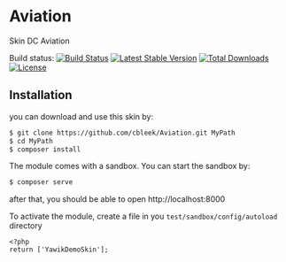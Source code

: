 Aviation
========

Skin DC Aviation

Build status:
[![Build Status](https://travis-ci.org/cbleek/Aviation.svg?branch=master)](https://travis-ci.org/cbleek/Aviation)
[![Latest Stable Version](https://poser.pugx.org/cbleek/aviation/v/stable)](https://packagist.org/packages/yawik/aviation)
[![Total Downloads](https://poser.pugx.org/cbleek/aviation/downloads)](https://packagist.org/packages/yawik/aviation)
[![License](https://poser.pugx.org/cbleek/aviation/license)](https://packagist.org/packages/yawik/demo-skin)

Installation
------------

you can download and use this skin by:

```sh
$ git clone https://github.com/cbleek/Aviation.git MyPath
$ cd MyPath
$ composer install
```

The module comes with a sandbox. You can start the sandbox by:

```sh
$ composer serve
```

after that, you should be able to open http://localhost:8000

To activate the module, create a file in you `test/sandbox/config/autoload` directory

```
<?php
return ['YawikDemoSkin'];
```
